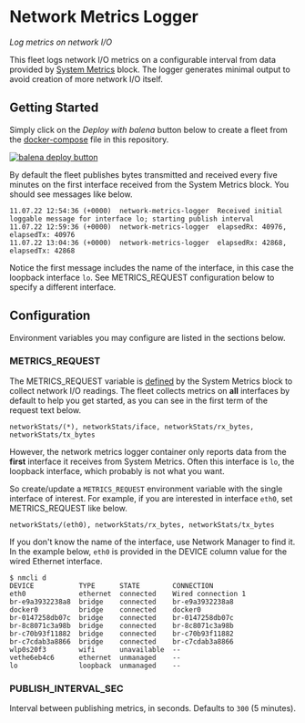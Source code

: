 # Network Metrics Logger

*Log metrics on network I/O*

This fleet logs network I/O metrics on a configurable interval from data provided by [System Metrics](https://github.com/balena-io-examples/system-metrics) block. The logger generates minimal output to avoid creation of more network I/O itself.

## Getting Started

Simply click on the *Deploy with balena* button below to create a fleet from the [docker-compose](https://github.com/balena-io-examples/network-metrics-logger/blob/master/docker-compose.yml) file in this repository.

[![balena deploy button](https://www.balena.io/deploy.svg)](https://dashboard.balena-cloud.com/deploy?repoUrl=https://github.com/balena-io-examples/network-metrics-logger)

By default the fleet publishes bytes transmitted and received every five minutes on the first interface received from the System Metrics block. You should see messages like below.

```
11.07.22 12:54:36 (+0000)  network-metrics-logger  Received initial loggable message for interface lo; starting publish interval
11.07.22 12:59:36 (+0000)  network-metrics-logger  elapsedRx: 40976, elapsedTx: 40976
11.07.22 13:04:36 (+0000)  network-metrics-logger  elapsedRx: 42868, elapsedTx: 42868
```
Notice the first message includes the name of the interface, in this case the loopback interface `lo`. See METRICS_REQUEST configuration below to specify a different interface.

## Configuration
Environment variables you may configure are listed in the sections below.

### METRICS_REQUEST

The METRICS_REQUEST variable is [defined](https://github.com/balena-io-examples/system-metrics#metrics_request) by the System Metrics block to collect network I/O readings. The fleet collects metrics on **all** interfaces by default to help you get started, as you can see in the first term of the request text below.

```
networkStats/(*), networkStats/iface, networkStats/rx_bytes, networkStats/tx_bytes
```

However, the network metrics logger container only reports data from the **first** interface it receives from System Metrics. Often this interface is `lo`, the loopback interface, which probably is not what you want.

So create/update a `METRICS_REQUEST` environment variable with the single interface of interest. For example, if you are interested in interface `eth0`, set METRICS_REQUEST like below.

```
networkStats/(eth0), networkStats/rx_bytes, networkStats/tx_bytes
```

If you don't know the name of the interface, use Network Manager to find it. In the example below, `eth0` is provided in the DEVICE column value for the wired Ethernet interface.

```
$ nmcli d
DEVICE           TYPE      STATE        CONNECTION
eth0             ethernet  connected    Wired connection 1
br-e9a3932238a8  bridge    connected    br-e9a3932238a8
docker0          bridge    connected    docker0
br-0147258db07c  bridge    connected    br-0147258db07c
br-8c8071c3a98b  bridge    connected    br-8c8071c3a98b
br-c70b93f11882  bridge    connected    br-c70b93f11882
br-c7cdab3a8866  bridge    connected    br-c7cdab3a8866
wlp0s20f3        wifi      unavailable  --
vethe6eb4c6      ethernet  unmanaged    --
lo               loopback  unmanaged    --
```

### PUBLISH_INTERVAL_SEC

Interval between publishing metrics, in seconds. Defaults to `300` (5 minutes).

